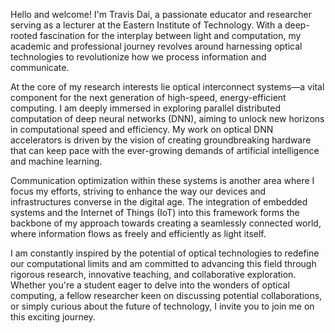 Hello and welcome! I'm Travis Dai, a passionate educator and researcher serving as a lecturer at the Eastern Institute of Technology. With a deep-rooted fascination for the interplay between light and computation, my academic and professional journey revolves around harnessing optical technologies to revolutionize how we process information and communicate.

At the core of my research interests lie optical interconnect systems—a vital component for the next generation of high-speed, energy-efficient computing. I am deeply immersed in exploring parallel distributed computation of deep neural networks (DNN), aiming to unlock new horizons in computational speed and efficiency. My work on optical DNN accelerators is driven by the vision of creating groundbreaking hardware that can keep pace with the ever-growing demands of artificial intelligence and machine learning.

Communication optimization within these systems is another area where I focus my efforts, striving to enhance the way our devices and infrastructures converse in the digital age. The integration of embedded systems and the Internet of Things (IoT) into this framework forms the backbone of my approach towards creating a seamlessly connected world, where information flows as freely and efficiently as light itself.

I am constantly inspired by the potential of optical technologies to redefine our computational limits and am committed to advancing this field through rigorous research, innovative teaching, and collaborative exploration. Whether you're a student eager to delve into the wonders of optical computing, a fellow researcher keen on discussing potential collaborations, or simply curious about the future of technology, I invite you to join me on this exciting journey.
